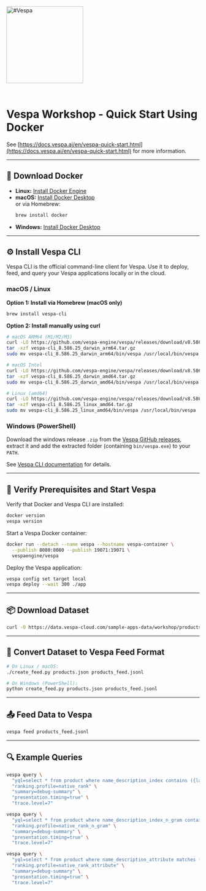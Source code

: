<!-- Copyright Vespa.ai. Licensed under the terms of the Apache 2.0 license. See LICENSE in the project root. -->

<picture>
  <source media="(prefers-color-scheme: dark)" srcset="https://assets.vespa.ai/logos/Vespa-logo-green-RGB.svg">
  <source media="(prefers-color-scheme: light)" srcset="https://assets.vespa.ai/logos/Vespa-logo-dark-RGB.svg">
  <img alt="#Vespa" width="200" src="https://assets.vespa.ai/logos/Vespa-logo-dark-RGB.svg" style="margin-bottom: 25px;">
</picture>

# Vespa Workshop - Quick Start Using Docker

See [https://docs.vespa.ai/en/vespa-quick-start.html](https://docs.vespa.ai/en/vespa-quick-start.html) for more information.

---

## 🐋 Download Docker

- **Linux:** [Install Docker Engine](https://docs.docker.com/engine/install/)
- **macOS:** [Install Docker Desktop](https://docs.docker.com/desktop/setup/install/mac-install/)  
  or via Homebrew:
  ```bash
  brew install docker
  ```
- **Windows:** [Install Docker Desktop](https://docs.docker.com/desktop/setup/install/windows-install/)

---

## ⚙️ Install Vespa CLI

Vespa CLI is the official command-line client for Vespa.
Use it to deploy, feed, and query your Vespa applications locally or in the cloud.

### macOS / Linux

**Option 1: Install via Homebrew (macOS only)**  

```bash
brew install vespa-cli
```

**Option 2: Install manually using curl**

```bash
# macOS ARM64 (M1/M2/M3)
curl -LO https://github.com/vespa-engine/vespa/releases/download/v8.586.25/vespa-cli_8.586.25_darwin_arm64.tar.gz
tar -xzf vespa-cli_8.586.25_darwin_arm64.tar.gz
sudo mv vespa-cli_8.586.25_darwin_arm64/bin/vespa /usr/local/bin/vespa

# macOS Intel
curl -LO https://github.com/vespa-engine/vespa/releases/download/v8.586.25/vespa-cli_8.586.25_darwin_amd64.tar.gz
tar -xzf vespa-cli_8.586.25_darwin_amd64.tar.gz
sudo mv vespa-cli_8.586.25_darwin_amd64/bin/vespa /usr/local/bin/vespa

# Linux (amd64)
curl -LO https://github.com/vespa-engine/vespa/releases/download/v8.586.25/vespa-cli_8.586.25_linux_amd64.tar.gz
tar -xzf vespa-cli_8.586.25_linux_amd64.tar.gz
sudo mv vespa-cli_8.586.25_linux_amd64/bin/vespa /usr/local/bin/vespa
```

### Windows (PowerShell)

Download the windows release `.zip` from the [Vespa GitHub releases](https://github.com/vespa-engine/vespa/releases), extract it
and add the extracted folder (containing `bin/vespa.exe`) to your `PATH`.

See [Vespa CLI documentation](https://docs.vespa.ai/en/vespa-cli.html) for details.

---

## 🚀 Verify Prerequisites and Start Vespa

Verify that Docker and Vespa CLI are installed:
```bash
docker version
vespa version
```

Start a Vespa Docker container:
```bash
docker run --detach --name vespa --hostname vespa-container \
  --publish 8080:8080 --publish 19071:19071 \
  vespaengine/vespa
```

Deploy the Vespa application:
```bash
vespa config set target local
vespa deploy --wait 300 ./app
```

---

## 📦 Download Dataset

```bash
curl -O https://data.vespa-cloud.com/sample-apps-data/workshop/products.json
```

---

## 🔧 Convert Dataset to Vespa Feed Format

```bash
# On Linux / macOS:
./create_feed.py products.json products_feed.jsonl

# On Windows (PowerShell):
python create_feed.py products.json products_feed.jsonl
```

---

## 📤 Feed Data to Vespa

```bash
vespa feed products_feed.jsonl
```

---

## 🔍 Example Queries

```bash
vespa query \
  "yql=select * from product where name_description_index contains ({language: 'no'}'brød')" \
  "ranking.profile=native_rank" \
  "summary=debug-summary" \
  "presentation.timing=true" \
  "trace.level=7"

vespa query \
  "yql=select * from product where name_description_index_n_gram contains ({language: 'no'}'brød')" \
  "ranking.profile=native_rank_n_gram" \
  "summary=debug-summary" \
  "presentation.timing=true" \
  "trace.level=7"

vespa query \
  "yql=select * from product where name_description_attribute matches ({language: 'no'}'brød')" \
  "ranking.profile=native_rank_attribute" \
  "summary=debug-summary" \
  "presentation.timing=true" \
  "trace.level=7"
```
